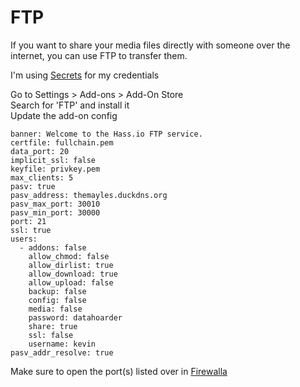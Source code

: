 # FTP
If you want to share your media files directly with someone over the internet, you can use FTP to transfer them.  

I'm using [Secrets](../CONFIG/SECRETS.md) for my credentials

Go to Settings > Add-ons > Add-On Store  
Search for 'FTP' and install it  
Update the add-on config  
```
banner: Welcome to the Hass.io FTP service.
certfile: fullchain.pem
data_port: 20
implicit_ssl: false
keyfile: privkey.pem
max_clients: 5
pasv: true
pasv_address: themayles.duckdns.org
pasv_max_port: 30010
pasv_min_port: 30000
port: 21
ssl: true
users:
  - addons: false
    allow_chmod: false
    allow_dirlist: true
    allow_download: true
    allow_upload: false
    backup: false
    config: false
    media: false
    password: datahoarder
    share: true
    ssl: false
    username: kevin
pasv_addr_resolve: true
```
Make sure to open the port(s) listed over in [Firewalla](../FIREWALLA.md)
